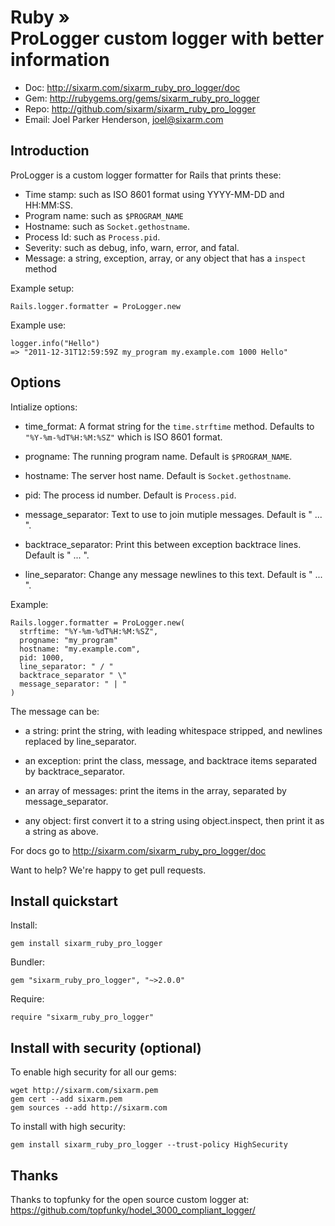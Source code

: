 # Ruby » <br> ProLogger custom logger with better information

* Doc: <http://sixarm.com/sixarm_ruby_pro_logger/doc>
* Gem: <http://rubygems.org/gems/sixarm_ruby_pro_logger>
* Repo: <http://github.com/sixarm/sixarm_ruby_pro_logger>
* Email: Joel Parker Henderson, <joel@sixarm.com>


## Introduction

ProLogger is a custom logger formatter for Rails that prints these:

  * Time stamp: such as ISO 8601 format using YYYY-MM-DD and HH:MM:SS.
  * Program name: such as `$PROGRAM_NAME`
  * Hostname: such as `Socket.gethostname`.
  * Process Id: such as `Process.pid`.
  * Severity: such as debug, info, warn, error, and fatal.
  * Message: a string, exception, array, or any object that has a `inspect` method

Example setup:

    Rails.logger.formatter = ProLogger.new

Example use:

    logger.info("Hello")
    => "2011-12-31T12:59:59Z my_program my.example.com 1000 Hello"


## Options

Intialize options:

  * time_format: A format string for the `time.strftime` method.
      Defaults to `"%Y-%m-%dT%H:%M:%SZ"` which is ISO 8601 format.
 
  * progname: The running program name.
      Default is `$PROGRAM_NAME`.
  
  * hostname: The server host name.
      Default is `Socket.gethostname`.
  
  * pid: The process id number.
      Default is `Process.pid`.
  
  * message_separator: Text to use to join mutiple messages.
      Default is " ... ".
  
  * backtrace_separator: Print this between exception backtrace lines.
      Default is " ... ".
  
  * line_separator: Change any message newlines to this text.
      Default is " ... ".    

Example:

    Rails.logger.formatter = ProLogger.new(
      strftime: "%Y-%m-%dT%H:%M:%SZ", 
      progname: "my_program"
      hostname: "my.example.com", 
      pid: 1000,
      line_separator: " / "
      backtrace_separator " \"
      message_separator: " | " 
    )

The message can be:

  * a string: print the string, with leading whitespace stripped, and newlines replaced by line_separator.

  * an exception: print the class, message, and backtrace items separated by backtrace_separator.

  * an array of messages: print the items in the array, separated by message_separator.
 
  * any object: first convert it to a string using object.inspect, then print it as a string as above.
 
For docs go to <http://sixarm.com/sixarm_ruby_pro_logger/doc>

Want to help? We're happy to get pull requests.


## Install quickstart

Install:

    gem install sixarm_ruby_pro_logger

Bundler:

    gem "sixarm_ruby_pro_logger", "~>2.0.0"

Require:

    require "sixarm_ruby_pro_logger"


## Install with security (optional)

To enable high security for all our gems:

    wget http://sixarm.com/sixarm.pem
    gem cert --add sixarm.pem
    gem sources --add http://sixarm.com

To install with high security:

    gem install sixarm_ruby_pro_logger --trust-policy HighSecurity



## Thanks

Thanks to topfunky for the open source custom logger at:
https://github.com/topfunky/hodel_3000_compliant_logger/
